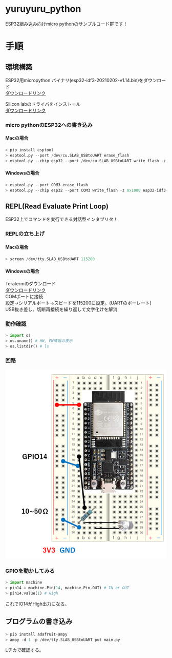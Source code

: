 
# yuruyuru_python

ESP32組み込み向けmicro pythonのサンプルコード群です！

# 手順

## 環境構築

ESP32用micropython バイナリ(esp32-idf3-20210202-v1.14.bin)をダウンロード   
[ダウンロードリンク](https://micropython.org/download/esp32/)

Silicon labのドライバをインストール    
[ダウンロードリンク](https://jp.silabs.com/developers/usb-to-uart-bridge-vcp-drivers)

### micro pythonのESP32への書き込み
#### Macの場合
```python
> pip install esptool
> esptool.py --port /dev/cu.SLAB_USBtoUART erase_flash
> esptool.py --chip esp32 --port /dev/cu.SLAB_USBtoUART write_flash -z 0x1000 esp32-idf3-20210202-v1.14.bin
```

#### Windowsの場合
```python
> esptool.py --port COM3 erase_flash
> esptool.py --chip esp32 --port COM3 write_flash -z 0x1000 esp32-idf3-20210202-v1.14.bin
```

## REPL(Read Evaluate Print Loop)

ESP32上でコマンドを実行できる対話型インタプリタ！

### REPLの立ち上げ
#### Macの場合    
```python
> screen /dev/tty.SLAB_USBtoUART 115200
```

#### Windowsの場合    
Teratermのダウンロード    
[ダウンロードリンク](https://forest.watch.impress.co.jp/library/software/utf8teraterm/)    
COMポートに接続    
設定->シリアルポート->スピードを115200に設定。(UARTのボーレート)    
USB抜き差し、切断再接続を繰り返して文字化けを解消    

### 動作確認
```python
> import os
> os.uname() # HW, FW情報の表示
> os.listdir() # ls
```
### 回路
![LED回路](https://github.com/badmintoncryer/yuruyuru_python/blob/images/LED_schematic.PNG?raw=true)

### GPIOを動かしてみる

```python
> import machine
> pin14 = machine.Pin(14, machine.Pin.OUT) # IN or OUT
> pin14.value(1) # High
```

これでIO14がHigh出力になる。

## プログラムの書き込み

```python
> pip install adafruit-ampy
> ampy -d 1 -p /dev/tty.SLAB_USBtoUART put main.py
```

Lチカで確認する。
